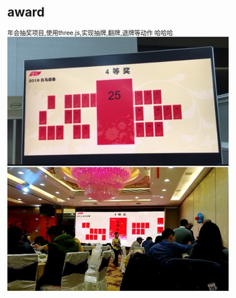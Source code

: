 # award
年会抽奖项目,使用three.js,实现抽牌,翻牌,退牌等动作
哈哈哈
 ![](https://github.com/3-hours/award/blob/master/%E6%8A%BD%E7%89%8C.png)
 ![](https://github.com/3-hours/award/blob/master/%E7%BF%BB%E7%89%8C.png)
